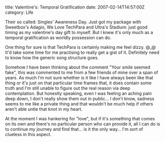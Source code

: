 title: Valentine's: Temporal Gratification
date: 2007-02-14T14:57:00Z
category: Life

Their so called: Singles' Awareness Day. Just got my package with Sweetbox's Adagio, We Love TechPara and Ultra's Stadium: just good timing as my valentine's day gift to myself. But I knew it's only much as a temporal gratification as worldly possession can do.

One thing for sure is that TechPara is certainly making me feel dizzy. @\_@ It'd take some time for me practising to really get a gist of it. Definitely need to know how the generic song structure goes.

Somehow I have been thinking about the comment "Your smile seemed fake", this was commented to me from a few friends of mine over a span of years. As much I'm not sure whether is it like I have always been like that thing or it's just on that particular time frames that, it does contain some truth and I'm still unable to figure out the real reason via deep contemplation. But honestly speaking, even I was feeling an aching pain deep down, I don't really show them out in public… I don't know, sadness seems to me like a private thing and that wouldn't be much help if others aren't able untie that knot in my heart.

At the moment I was hankering for "love", but if it's something that comes on its own and there's no particular person who can provide it, all I can do is to continue my journey and find that… is it the only way… I'm sort of clueless in this aspect.
